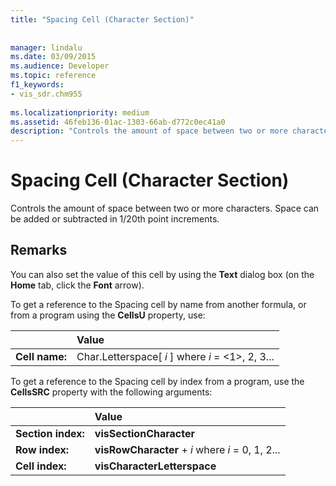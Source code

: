 ```yaml
---
title: "Spacing Cell (Character Section)"
 
 
manager: lindalu
ms.date: 03/09/2015
ms.audience: Developer
ms.topic: reference
f1_keywords:
- vis_sdr.chm955
 
ms.localizationpriority: medium
ms.assetid: 46feb136-01ac-1303-66ab-d772c0ec41a0
description: "Controls the amount of space between two or more characters. Space can be added or subtracted in 1/20th point increments."
---
```


# Spacing Cell (Character Section)

Controls the amount of space between two or more characters. Space can be added or subtracted in 1/20th point increments.
  
## Remarks

You can also set the value of this cell by using the **Text** dialog box (on the **Home** tab, click the **Font** arrow). 
  
To get a reference to the Spacing cell by name from another formula, or from a program using the **CellsU** property, use: 
  
||Value |
|:-----|:-----|
|**Cell name:**  <br/> |Char.Letterspace[ *i*  ] where  *i*  = <1>, 2, 3... |
   
To get a reference to the Spacing cell by index from a program, use the **CellsSRC** property with the following arguments: 
  
||Value |
|:-----|:-----|
|**Section index:**  <br/> |**visSectionCharacter** <br/> |
|**Row index:**  <br/> |**visRowCharacter** +  *i*  where  *i*  = 0, 1, 2... |
|**Cell index:**  <br/> |**visCharacterLetterspace** <br/> |
   

